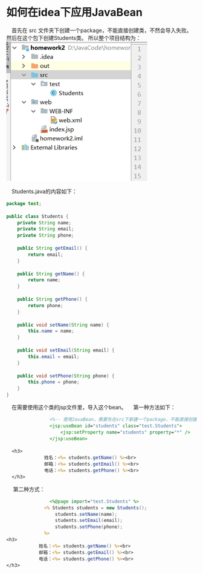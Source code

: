 # 如何在idea下应用JavaBean
&emsp;首先在 src 文件夹下创建一个package，不能直接创建类，不然会导入失败。然后在这个包下创建Students类。
所以整个项目结构为：<br>
![image](https://github.com/DelCoding/MyCodes/blob/master/images/2.png)

&emsp;Students.java的内容如下：
```java
package test;

public class Students {
    private String name;
    private String email;
    private String phone;

    public String getEmail() {
        return email;
    }

    public String getName() {
        return name;
    }

    public String getPhone() {
        return phone;
    }

    public void setName(String name) {
        this.name = name;
    }

    public void setEmail(String email) {
        this.email = email;
    }

    public void setPhone(String phone) {
        this.phone = phone;
    }
}
```

&emsp;在需要使用这个类的jsp文件里，导入这个bean。
&emsp;第一种方法如下：
```jsp
                <%-- 使用JavaBean，需要先在src下新建一个package，不能直接创建Students类，不然会导入失败。--%>
                <jsp:useBean id="students" class="test.Students">
                    <jsp:setProperty name="students" property="*" />
                </jsp:useBean>

  <h3>
              姓名：<%= students.getName() %><br>
              邮箱：<%= students.getEmail() %><br>
              电话：<%= students.getPhone() %><br>
  </h3>
  ```
  &emsp;第二种方式：
  ```jsp
                  <%@page import="test.Students" %>
                <% Students students = new Students();
                    students.setName(name);
                    students.setEmail(email);
                    students.setPhone(phone);
                %>
  <h3>
              姓名：<%= students.getName() %><br>
              邮箱：<%= students.getEmail() %><br>
              电话：<%= students.getPhone() %><br>
  </h3>
  ```
  
